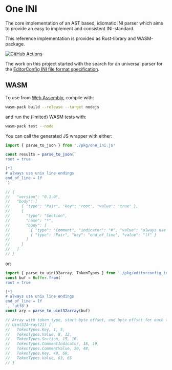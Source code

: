 # One INI

The core implementation of an AST based, idiomatic INI parser which aims to provide an easy to implement and consistent INI-standard.

This reference implementation is provided as Rust-library and WASM-package.

<!-- markdownlint-disable -->

[![GitHub Actions](https://github.com/jedmao/editorconfig-ini/workflows/Rust/badge.svg?event=push)](https://github.com/jedmao/editorconfig-ini/actions)

<!-- markdownlint-restore -->

<!-- markdownlint-disable commands-show-output -->

The work on this project started with the search for an universal parser for the [EditorConfig INI file format specification](https://spec.editorconfig.org/#file-format).

## WASM

To use from [Web Assembly](https://webassembly.org/), compile with:

```sh
wasm-pack build --release --target nodejs
```

and run the (limited) WASM tests with:

```sh
wasm-pack test --node
```

You can call the generated JS wrapper with either:

```js
import { parse_to_json } from './pkg/one_ini.js'

const results = parse_to_json(`
root = true

[*]
# always use unix line endings
end_of_line = lf
`)

// {
//   "version": "0.1.0",
//   "body": [
//     { "type": "Pair", "key": "root", "value": "true" },
//     {
//       "type": "Section",
//       "name": "*",
//       "body": [
//         { "type": "Comment", "indicator": "#", "value": "always use unix line endings" },
//         { "type": "Pair", "key": "end_of_line", "value": "lf" }
//       ]
//     }
//   ]
// }
```

or:

```js
import { parse_to_uint32array, TokenTypes } from './pkg/editorconfig_ini.js'
const buf = Buffer.from(`
root = true

[*]
# always use unix line endings
end_of_line = lf
`, 'utf8')
const ary = parse_to_uint32array(buf)

// Array with token type, start byte offset, end byte offset for each token
// Uint32Array(21) [
//   TokenTypes.Key, 1, 5,
//   TokenTypes.Value, 8, 12,
//   TokenTypes.Section, 15, 16,
//   TokenTypes.CommentIndicator, 18, 19,
//   TokenTypes.CommentValue, 20, 48,
//   TokenTypes.Key, 49, 60,
//   TokenTypes.Value, 63, 65
// ]
```
